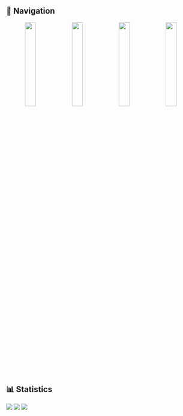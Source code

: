 ## 🧭 Navigation
<p align="center"><a href="https://katorlys.github.io"><img width="24%" src="https://cdn.jsdelivr.net/gh/katorlys/.github/media/Home.png"></a> <a target="_blank" href="https://github.com/katorlys/HelpCenter/wiki"><img width="24%" src="https://cdn.jsdelivr.net/gh/katorlys/.github/media/Document.png"></a> <a target="_blank" href="https://github.com/katorlys/HelpCenter/discussions"><img width="24%" src="https://cdn.jsdelivr.net/gh/katorlys/.github/media/Discussion.png"></a> <a target="_blank" href="https://katorlys.github.io/involving.html"><img width="24%" src="https://cdn.jsdelivr.net/gh/katorlys/.github/media/Get_involved.png"></a></p>

## 📊 Statistics
<a href="https://github.com/katorlys"><img src="https://img.shields.io/badge/OWNER-Katorly-85ABFF?style=for-the-badge"></a> <a href="https://github.com/katorlys"><img src="https://badges.pufler.dev/repos/katorlys?style=for-the-badge&color=EE7379"></a> <a href="https://github.com/katorlys"><img src="https://img.shields.io/badge/FOUNDED-2020-brightgreen?style=for-the-badge"></a><br>
